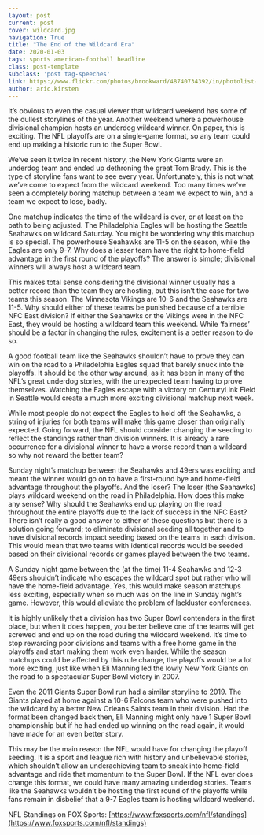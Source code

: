 ```yaml
---
layout: post
current: post
cover: wildcard.jpg
navigation: True
title: "The End of the Wildcard Era"
date: 2020-01-03
tags: sports american-football headline
class: post-template
subclass: 'post tag-speeches'
link: https://www.flickr.com/photos/brookward/48740734392/in/photolist-2hg41ew-2hQRZZX-2hPZUDT-2hPndjW-2hPuBdU-2hQ3kXt-2hPKVim-2hQ3p6g-2hPQy4A-2hPFp8D-2hPvGEt-2hPqEC5-2gPZF1b-2hQ4vyL-2hPPYtQ-2hPEqRE-2hPxH9P-2hPmWos-2hQ1MyZ-2hQ1YKK-2hPyNjD-2hPDXnT-2hPhfxd-2hPLHhq-2hPvEy9-2hPD9TV-2hQeWCT-2hPZJoY-2hPRez5-2hQbykn-2hPQ6zo-2hPE6UG-2hPphKz-2hPBHGX-2hPYBjV-2hPNsqF-2hPqhda-2hPR9tT-2hPvsJN-2hPCTkY-2hQ3adX-2hPNKns-2hPUJXr-2hPKWyb-2hPwWTQ-2hPByGT-2hPyv7q-2hPobNG-2hPvyg7-2hPnvG1
author: aric.kirsten
---
```

It’s obvious to even the casual viewer that wildcard weekend has some of the dullest storylines of the year. Another weekend where a powerhouse divisional champion hosts an underdog wildcard winner. On paper, this is exciting. The NFL playoffs are on a single-game format, so any team could end up making a historic run to the Super Bowl.

  

We’ve seen it twice in recent history, the New York Giants were an underdog team and ended up dethroning the great Tom Brady. This is the type of storyline fans want to see every year. Unfortunately, this is not what we’ve come to expect from the wildcard weekend. Too many times we’ve seen a completely boring matchup between a team we expect to win, and a team we expect to lose, badly.

  

One matchup indicates the time of the wildcard is over, or at least on the path to being adjusted. The Philadelphia Eagles will be hosting the Seattle Seahawks on wildcard Saturday. You might be wondering why this matchup is so special. The powerhouse Seahawks are 11-5 on the season, while the Eagles are only 9-7. Why does a lesser team have the right to home-field advantage in the first round of the playoffs? The answer is simple; divisional winners will always host a wildcard team.

  

This makes total sense considering the divisional winner usually has a better record than the team they are hosting, but this isn’t the case for two teams this season. The Minnesota Vikings are 10-6 and the Seahawks are 11-5. Why should either of these teams be punished because of a terrible NFC East division? If either the Seahawks or the Vikings were in the NFC East, they would be hosting a wildcard team this weekend. While ‘fairness’ should be a factor in changing the rules, excitement is a better reason to do so.

  

A good football team like the Seahawks shouldn’t have to prove they can win on the road to a Philadelphia Eagles squad that barely snuck into the playoffs. It should be the other way around, as it has been in many of the NFL’s great underdog stories, with the unexpected team having to prove themselves. Watching the Eagles escape with a victory on CenturyLink Field in Seattle would create a much more exciting divisional matchup next week.

  

While most people do not expect the Eagles to hold off the Seahawks, a string of injuries for both teams will make this game closer than originally expected. Going forward, the NFL should consider changing the seeding to reflect the standings rather than division winners. It is already a rare occurrence for a divisional winner to have a worse record than a wildcard so why not reward the better team?

  

Sunday night’s matchup between the Seahawks and 49ers was exciting and meant the winner would go on to have a first-round bye and home-field advantage throughout the playoffs. And the loser? The loser (the Seahawks) plays wildcard weekend on the road in Philadelphia. How does this make any sense? Why should the Seahawks end up playing on the road throughout the entire playoffs due to the lack of success in the NFC East? There isn’t really a good answer to either of these questions but there is a solution going forward; to eliminate divisional seeding all together and to have divisional records impact seeding based on the teams in each division. This would mean that two teams with identical records would be seeded based on their divisional records or games played between the two teams.

  

A Sunday night game between the (at the time) 11-4 Seahawks and 12-3 49ers shouldn’t indicate who escapes the wildcard spot but rather who will have the home-field advantage. Yes, this would make season matchups less exciting, especially when so much was on the line in Sunday night’s game. However, this would alleviate the problem of lackluster conferences.

  

It is highly unlikely that a division has two Super Bowl contenders in the first place, but when it does happen, you better believe one of the teams will get screwed and end up on the road during the wildcard weekend. It’s time to stop rewarding poor divisions and teams with a free home game in the playoffs and start making them work even harder. While the season matchups could be affected by this rule change, the playoffs would be a lot more exciting, just like when Eli Manning led the lowly New York Giants on the road to a spectacular Super Bowl victory in 2007.

  

Even the 2011 Giants Super Bowl run had a similar storyline to 2019. The Giants played at home against a 10-6 Falcons team who were pushed into the wildcard by a better New Orleans Saints team in their division. Had the format been changed back then, Eli Manning might only have 1 Super Bowl championship but if he had ended up winning on the road again, it would have made for an even better story.

  

This may be the main reason the NFL would have for changing the playoff seeding. It is a sport and league rich with history and unbelievable stories, which shouldn’t allow an underachieving team to sneak into home-field advantage and ride that momentum to the Super Bowl. If the NFL ever does change this format, we could have many amazing underdog stories. Teams like the Seahawks wouldn’t be hosting the first round of the playoffs while fans remain in disbelief that a 9-7 Eagles team is hosting wildcard weekend.

  
NFL Standings on FOX Sports: [https://www.foxsports.com/nfl/standings](https://www.foxsports.com/nfl/standings)
